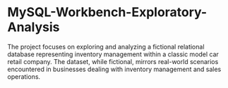 # MySQL-Workbench-Exploratory-Analysis
The project focuses on exploring and analyzing a fictional relational database representing inventory management within a classic model car retail company. The dataset, while fictional, mirrors real-world scenarios encountered in businesses dealing with inventory management and sales operations.
